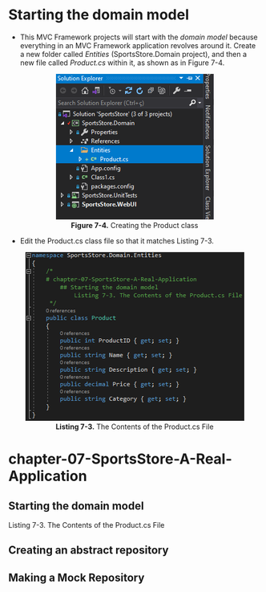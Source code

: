 # Starting the domain model
* This MVC Framework projects will start with the *domain model* because everything in an MVC Framework application revolves around it. Create a new folder called *Entities* (SportsStore.Domain project), and then a new file called *Product.cs* within it, as shown as in Figure 7-4.
<p align="center">
    <img src="ch07-Pictures/Figure 7-4.png" /><br />
    <b>Figure 7-4.</b> Creating the Product class
</p>  

* Edit the Product.cs class file so that it matches Listing 7-3.
<p align="center">
    <img src="ch07-Pictures/Listing 7-3.png" /><br />
    <b>Listing 7-3.</b> The Contents of the Product.cs File
</p>  

# chapter-07-SportsStore-A-Real-Application
## Starting the domain model
Listing 7-3. The Contents of the Product.cs File

## Creating an abstract repository
## Making a Mock Repository